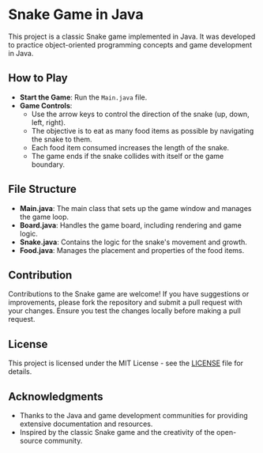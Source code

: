 # Snake Game in Java

This project is a classic Snake game implemented in Java. It was developed to practice object-oriented programming concepts and game development in Java.

## How to Play

- **Start the Game**: Run the `Main.java` file.
- **Game Controls**:
  - Use the arrow keys to control the direction of the snake (up, down, left, right).
  - The objective is to eat as many food items as possible by navigating the snake to them.
  - Each food item consumed increases the length of the snake.
  - The game ends if the snake collides with itself or the game boundary.

## File Structure

- **Main.java**: The main class that sets up the game window and manages the game loop.
- **Board.java**: Handles the game board, including rendering and game logic.
- **Snake.java**: Contains the logic for the snake's movement and growth.
- **Food.java**: Manages the placement and properties of the food items.

## Contribution

Contributions to the Snake game are welcome! If you have suggestions or improvements, please fork the repository and submit a pull request with your changes. Ensure you test the changes locally before making a pull request.

## License

This project is licensed under the MIT License - see the [LICENSE](LICENSE) file for details.

## Acknowledgments

- Thanks to the Java and game development communities for providing extensive documentation and resources.
- Inspired by the classic Snake game and the creativity of the open-source community.
